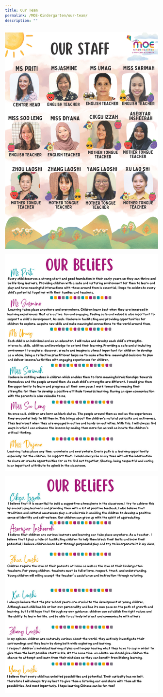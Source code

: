 ```yaml
---
title: Our Team
permalink: /MOE-Kindergarten/our-team/
description: ""
---
```



![](/images/2023%20MK/Staff1.png)

![](/images/2023%20MK/Staff2.jpg)

![](/images/2023%20MK/Staff3.jpg)